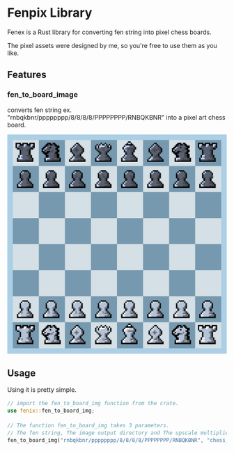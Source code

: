 # Fenpix Library

Fenex is a Rust library for converting fen string into pixel chess boards.

The pixel assets were designed by me, so you're free to use them as you like.

## Features

### fen_to_board_image

converts fen string ex. "rnbqkbnr/pppppppp/8/8/8/8/PPPPPPPP/RNBQKBNR" into a pixel art chess board.

![Pixel Board](https://github.com/Smallsan/fenpix/raw/master/chess_board.png)

## Usage

Using it is pretty simple.

```rust
// import the fen_to_board_img function from the crate.
use fenix::fen_to_board_img;

// The function fen_to_board_img takes 3 parameters.
// The fen string, The image output directory and The upscale multiplier.
fen_to_board_img("rnbqkbnr/pppppppp/8/8/8/8/PPPPPPPP/RNBQKBNR", "chess_board.png", 1);

```
